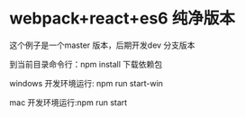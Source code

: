 # webpack+react+es6 纯净版本

这个例子是一个master 版本，后期开发dev 分支版本

到当前目录命令行：npm install   下载依赖包

windows 开发环境运行: npm run start-win  

mac 开发环境运行:npm run start